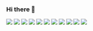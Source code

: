 ### Hi there 👋

<!--
**hyun6ik/hyun6ik** is a ✨ _special_ ✨ repository because its `README.md` (this file) appears on your GitHub profile.

Here are some ideas to get you started:

- 🔭 I’m currently working on ...
- 🌱 I’m currently learning ...
- 👯 I’m looking to collaborate on ...
- 🤔 I’m looking for help with ...
- 💬 Ask me about ...
- 📫 How to reach me: ...
- 😄 Pronouns: ...
- ⚡ Fun fact: ...
-->

<img src="https://img.shields.io/badge/Java-yellow?style=flat&logo=Java&logoColor=007396"/> <img src="https://img.shields.io/badge/SpringBoot-green?style=flat&logo=SpringBoot&logoColor=6DB33F"/> <img src="https://img.shields.io/badge/MySQL-red?style=flat&logo=MySQL&logoColor=4479A1"/>
<img src="https://img.shields.io/badge/Docker-blue?style=flat&logo=Docker&logoColor=2496ED"/> <img src="https://img.shields.io/badge/Kubernetes-darkblue?style=flat&logo=Kubernetes&logoColor=326CE5"/> <img src="https://img.shields.io/badge/Terraform-purple?style=flat&logo=Terraform&logoColor=7B42BC"/> <img src="https://img.shields.io/badge/Jenkins-orange?style=flat&logo=Jenkins&logoColor=D24939"/> <img src="https://img.shields.io/badge/GitHub-gray?style=flat&logo=GitHub&logoColor=181717"/> <img src="https://img.shields.io/badge/Notion-lightgray?style=flat&logo=Notion&logoColor=000000"/> <img src="https://img.shields.io/badge/Slack-violet?style=flat&logo=Slack&logoColor=4A154B"/> <img src="https://img.shields.io/badge/Jira-skyblue?style=flat&logo=Jira&logoColor=0052CC"/> 
